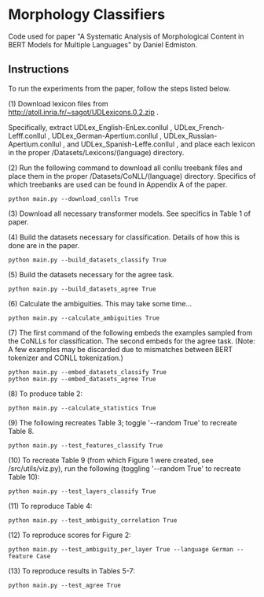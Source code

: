 # Morphology Classifiers

Code used for paper "A Systematic Analysis of Morphological Content in BERT Models for Multiple Languages" by Daniel Edmiston.

## Instructions

To run the experiments from the paper, follow the steps listed below. 

(1) Download lexicon files from http://atoll.inria.fr/~sagot/UDLexicons.0.2.zip .

Specifically, extract UDLex_English-EnLex.conllul , UDLex_French-Lefff.conllul , UDLex_German-Apertium.conllul , UDLex_Russian-Apertium.conllul , and UDLex_Spanish-Leffe.conllul ,
and place each lexicon in the proper /Datasets/Lexicons/(language) directory. 

(2) Run the following command to download all conllu treebank files and place them in the proper /Datasets/CoNLL/(language) directory. Specifics of which treebanks are used can be found in Appendix A of the paper. 

```
python main.py --download_conlls True
```

(3) Download all necessary transformer models. See specifics in Table 1 of paper.

(4) Build the datasets necessary for classification. Details of how this is done are in the paper.

```
python main.py --build_datasets_classify True
```

(5) Build the datasets necessary for the agree task.

```
python main.py --build_datasets_agree True
```

(6) Calculate the ambiguities. This may take some time...

```
python main.py --calculate_ambiguities True
```

(7) The first command of the following embeds the examples sampled from the CoNLLs for classification. 
The second embeds for the agree task. (Note: A few examples may be discarded due to mismatches between
BERT tokenizer and CONLL tokenization.)

```
python main.py --embed_datasets_classify True
python main.py --embed_datasets_agree True
```

(8) To produce table 2:

```
python main.py --calculate_statistics True
```

(9) The following recreates Table 3; toggle '--random True' to recreate Table 8.

```
python main.py --test_features_classify True
```

(10) To recreate Table 9 (from which Figure 1 were created, see /src/utils/viz.py), run the following (toggling '--random True' to recreate Table 10):

```
python main.py --test_layers_classify True
```

(11) To reproduce Table 4:

```
python main.py --test_ambiguity_correlation True
```

(12) To reproduce scores for Figure 2:

```
python main.py --test_ambiguity_per_layer True --language German --feature Case
```

(13) To reproduce results in Tables 5-7:

```
python main.py --test_agree True
```








